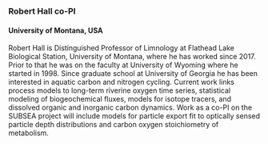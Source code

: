 ### **Robert Hall** co-PI
#### University of Montana, USA

Robert Hall is Distinguished Professor of Limnology at Flathead Lake Biological Station, University of Montana, where he has worked since 2017.  Prior to that he was on the faculty at University of Wyoming where he started in 1998. Since graduate school at University of Georgia he has been interested in aquatic carbon and nitrogen cycling. Current work links process models to long-term riverine oxygen time series, statistical modeling of biogeochemical fluxes, models for isotope tracers, and dissolved organic and inorganic carbon dynamics. Work as a co-PI on the SUBSEA project will include models for particle export fit to optically sensed particle depth distributions and carbon oxygen stoichiometry of metabolism.